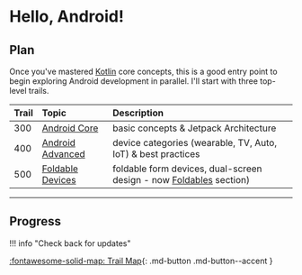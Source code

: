 # Hello, Android!

## Plan

Once you've mastered [Kotlin](/kotlin) core concepts, this is a good entry point to begin exploring Android development in parallel. I'll start with three top-level trails.

| Trail | Topic | Description |
|:---   | :---     | :---        |
| 300 | [Android Core](/home/roadmap/#300-android-core)| basic concepts & Jetpack Architecture|
| 400 | [Android Advanced](/home/roadmap/#400-android-advanced)|device categories (wearable, TV, Auto, IoT) & best practices|
| 500 | [Foldable Devices](/home/roadmap/#500-foldable-devices)| foldable form devices, dual-screen design - now [Foldables](/foldables) section)|

---

## Progress

!!! info "Check back for updates"

[:fontawesome-solid-map: Trail Map](/home/roadmap){: .md-button .md-button--accent }